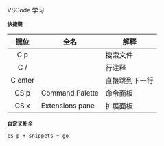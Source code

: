 VSCode 学习

**`快捷键`**

| 键位 | 全名 | 解释 |
| :---: | --- |--- |
| C p |  | 搜索文件 |
| C / |  | 行注释 |
| C enter |  | 直接跳到下一行 |
| CS p | Command Palette | 命令面板 |
| CS x | Extensions pane | 扩展面板 |

**`自定义补全`**

``` shell
cs p + snippets + go
```



